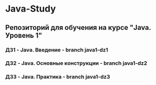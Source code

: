 # Java-Study 

## Репозиторий для обучения на курсе "Java. Уровень 1"
### ДЗ1 - Java. Введение - branch java1-dz1
### ДЗ2 - Java. Основные конструкции - branch java1-dz2
### ДЗ3 - Java. Практика  - branch java1-dz3
